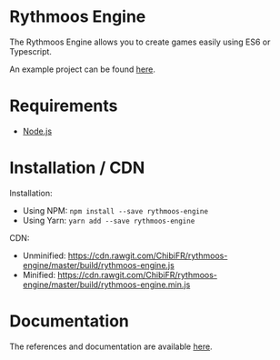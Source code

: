 # Rythmoos Engine

The Rythmoos Engine allows you to create games easily using ES6 or Typescript.

An example project can be found [here](https://chibifr.github.io/rythmoos-engine/examples/rythm-clicker/public/index.html).

# Requirements

* [Node.js](https://nodejs.org/en/download/)

# Installation / CDN

Installation:
- Using NPM: `npm install --save rythmoos-engine`
- Using Yarn: `yarn add --save rythmoos-engine`

CDN:
- Unminified: https://cdn.rawgit.com/ChibiFR/rythmoos-engine/master/build/rythmoos-engine.js
- Minified: https://cdn.rawgit.com/ChibiFR/rythmoos-engine/master/build/rythmoos-engine.min.js

# Documentation

The references and documentation are available [here](https://chibifr.github.io/rythmoos-engine/).

